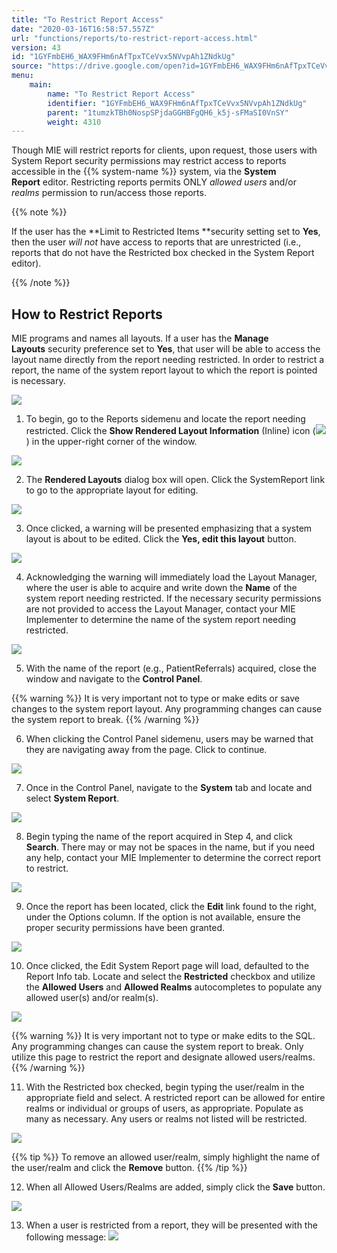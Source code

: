 ```yaml
---
title: "To Restrict Report Access"
date: "2020-03-16T16:58:57.557Z"
url: "functions/reports/to-restrict-report-access.html"
version: 43
id: "1GYFmbEH6_WAX9FHm6nAfTpxTCeVvx5NVvpAh1ZNdkUg"
source: "https://drive.google.com/open?id=1GYFmbEH6_WAX9FHm6nAfTpxTCeVvx5NVvpAh1ZNdkUg"
menu:
    main:
        name: "To Restrict Report Access"
        identifier: "1GYFmbEH6_WAX9FHm6nAfTpxTCeVvx5NVvpAh1ZNdkUg"
        parent: "1tumzkTBh0NospSPjdaGGHBFgQH6_k5j-sFMaSI0VnSY"
        weight: 4310
---
```

Though MIE will restrict reports for clients, upon request, those users with System Report security permissions may restrict access to reports accessible in the {{% system-name %}} system, via the **System Report** editor. Restricting reports permits ONLY *allowed users* and/or *realms* permission to run/access those reports.



{{% note %}}

If the user has the **Limit to Restricted Items **security setting set to **Yes**, then the user *will not* have access to reports that are unrestricted (i.e., reports that do not have the Restricted box checked in the System Report editor).

{{% /note %}}


## How to Restrict Reports

MIE programs and names all layouts. If a user has the **Manage Layouts** security preference set to **Yes**, that user will be able to access the layout name directly from the report needing restricted. In order to restrict a report, the name of the system report layout to which the report is pointed is necessary. 

![](to-restrict-report-access.images/image1.png)

1. To begin, go to the Reports sidemenu and locate the report needing restricted. Click the <strong>Show Rendered Layout Information</strong> (Inline) icon (![](to-restrict-report-access.images/image2.png)) in the upper-right corner of the window.



![](to-restrict-report-access.images/image3.png)



2. The <strong>Rendered Layouts</strong> dialog box will open. Click the SystemReport link to go to the appropriate layout for editing.



![](to-restrict-report-access.images/image4.png)



3. Once clicked, a warning will be presented emphasizing that a system layout is about to be edited. Click the <strong>Yes, edit this layout</strong> button. 



![](to-restrict-report-access.images/image5.png)



4. Acknowledging the warning will immediately load the Layout Manager, where the user is able to acquire and write down the <strong>Name</strong> of the system report needing restricted. If the necessary security permissions are not provided to access the Layout Manager, contact your MIE Implementer to determine the name of the system report needing restricted.



![](to-restrict-report-access.images/image6.png)



5. With the name of the report (e.g., PatientReferrals) acquired, close the window and navigate to the <strong>Control Panel</strong>.



{{% warning %}} It is very important not to type or make edits or save changes to the system report layout. Any programming changes can cause the system report to break. {{% /warning %}}


6. When clicking the Control Panel sidemenu, users may be warned that they are navigating away from the page. Click to continue.



![](to-restrict-report-access.images/image7.png)



7. Once in the Control Panel, navigate to the <strong>System</strong> tab and locate and select <strong>System Report</strong>.



![](to-restrict-report-access.images/image8.png)



8. Begin typing the name of the report acquired in Step 4, and click <strong>Search</strong>. There may or may not be spaces in the name, but if you need any help, contact your MIE Implementer to determine the correct report to restrict.



![](to-restrict-report-access.images/image9.png)



9. Once the report has been located, click the <strong>Edit</strong> link found to the right, under the Options column. If the option is not available, ensure the proper security permissions have been granted.



![](to-restrict-report-access.images/image10.png)



10. Once clicked, the Edit System Report page will load, defaulted to the Report Info tab. Locate and select the <strong>Restricted</strong> checkbox and utilize the <strong>Allowed Users</strong> and <strong>Allowed Realms</strong> autocompletes to populate any allowed user(s) and/or realm(s).



![](to-restrict-report-access.images/image11.png) 



{{% warning %}} It is very important not to type or make edits to the SQL. Any programming changes can cause the system report to break. Only utilize this page to restrict the report and designate allowed users/realms. {{% /warning %}}




11. With the Restricted box checked, begin typing the user/realm in the appropriate field and select. A restricted report can be allowed for entire realms or individual or groups of users, as appropriate. Populate as many as necessary. Any users or realms not listed will be restricted.



![](to-restrict-report-access.images/image12.png) 



{{% tip %}} To remove an allowed user/realm, simply highlight the name of the user/realm and click the **Remove** button. {{% /tip %}}


12. When all Allowed Users/Realms are added, simply click the <strong>Save</strong> button.



![](to-restrict-report-access.images/image13.png)



13. When a user is restricted from a report, they will be presented with the following message:  ![](to-restrict-report-access.images/image14.png)
